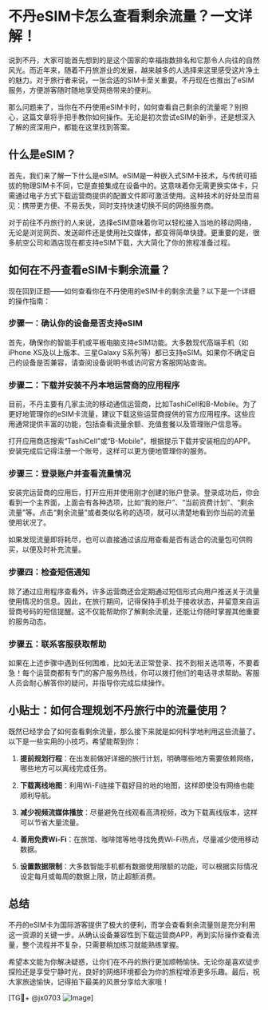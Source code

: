 # 不丹eSIM卡怎么查看剩余流量？一文详解！

说到不丹，大家可能首先想到的是这个国家的幸福指数排名和它那令人向往的自然风光。而近年来，随着不丹旅游业的发展，越来越多的人选择来这里感受这片净土的魅力。对于旅行者来说，一张合适的SIM卡至关重要。不丹现在也推出了eSIM服务，方便游客随时随地享受网络带来的便利。

那么问题来了，当你在不丹使用eSIM卡时，如何查看自己剩余的流量呢？别担心，这篇文章将手把手教你如何操作。无论是初次尝试eSIM的新手，还是想深入了解的资深用户，都能在这里找到答案。

## 什么是eSIM？

首先，我们来了解一下什么是eSIM。eSIM是一种嵌入式SIM卡技术，与传统可插拔的物理SIM卡不同，它是直接集成在设备中的。这意味着你无需更换实体卡，只需通过电子方式下载运营商提供的配置文件即可激活使用。这种技术的好处显而易见：携带更方便、不易丢失，同时支持快速切换不同的网络服务商。

对于前往不丹旅行的人来说，选择eSIM意味着你可以轻松接入当地的移动网络，无论是浏览网页、发送邮件还是使用社交媒体，都变得简单快捷。更重要的是，很多航空公司和酒店现在都支持eSIM下载，大大简化了你的旅程准备过程。

## 如何在不丹查看eSIM卡剩余流量？

现在回到正题——如何查看你在不丹使用的eSIM卡的剩余流量？以下是一个详细的操作指南：

### 步骤一：确认你的设备是否支持eSIM

首先，确保你的智能手机或平板电脑支持eSIM功能。大多数现代高端手机（如iPhone XS及以上版本、三星Galaxy S系列等）都已支持eSIM。如果你不确定自己的设备是否兼容，请查阅设备说明书或访问官方客服网站查询。

### 步骤二：下载并安装不丹本地运营商的应用程序

目前，不丹主要有几家主流的移动通信运营商，比如TashiCell和B-Mobile。为了更好地管理你的eSIM卡流量，建议下载这些运营商提供的官方应用程序。这些应用通常提供丰富的功能，包括查看流量余额、充值套餐以及管理账户信息等。

打开应用商店搜索“TashiCell”或“B-Mobile”，根据提示下载并安装相应的APP。安装完成后记得注册一个账号，这样可以更方便地管理你的服务。

### 步骤三：登录账户并查看流量情况

安装完运营商的应用后，打开应用并使用刚才创建的账户登录。登录成功后，你会看到一个主界面，上面会有各种选项，比如“我的账户”、“当前资费计划”、“剩余流量”等。点击“剩余流量”或者类似名称的选项，就可以清楚地看到你当前的流量使用状况了。

如果发现流量即将耗尽，也可以直接通过该应用查看是否有适合的流量包可供购买，以便及时补充流量。

### 步骤四：检查短信通知

除了通过应用程序查看外，许多运营商还会定期通过短信形式向用户推送关于流量使用情况的信息。因此，在旅行期间，记得保持手机处于接收状态，并留意来自运营商号码的短信提醒。这不仅能帮助你了解剩余流量，还能让你随时掌握其他重要的服务动态。

### 步骤五：联系客服获取帮助

如果在上述步骤中遇到任何困难，比如无法正常登录、找不到相关选项等，不要着急！每个运营商都有专门的客户服务热线，你可以拨打他们的电话寻求帮助。客服人员会耐心解答你的疑问，并指导你完成后续操作。

## 小贴士：如何合理规划不丹旅行中的流量使用？

既然已经学会了如何查看剩余流量，那么接下来就是如何科学地利用这些流量了。以下是一些实用的小技巧，希望能帮到你：

1. **提前规划行程**：在出发前做好详细的旅行计划，明确哪些地方需要依赖网络，哪些地方可以离线完成任务。
   
2. **下载离线地图**：利用Wi-Fi连接下载好目的地的地图，这样即使没有网络也能顺利导航。
   
3. **减少视频流媒体播放**：尽量避免在线观看高清视频，改为下载离线版本，这样可以节省大量流量。
   
4. **善用免费Wi-Fi**：在旅馆、咖啡馆等地寻找免费Wi-Fi热点，尽量减少使用移动数据。
   
5. **设置数据限制**：大多数智能手机都有数据使用限额的功能，可以根据实际情况设定每月或每周的数据上限，防止超额消费。

## 总结

不丹的eSIM卡为国际游客提供了极大的便利，而学会查看剩余流量则是充分利用这一资源的关键一步。从确认设备兼容性到下载运营商APP，再到实际操作查看流量，整个流程并不复杂，只需要稍加练习就能熟练掌握。

希望本文能为你解决疑惑，让你们在不丹的旅行更加顺畅愉快。无论你是喜欢徒步探险还是享受宁静时光，良好的网络环境都会为你的旅程增添更多乐趣。最后，祝大家旅途愉快，记得拍下最美的风景分享给大家哦！

[TG💪+ @jx0703 ![Image](https://github.com/user-attachments/assets/dbca1d08-cadb-493c-b0ec-ad6f7a83f270)]